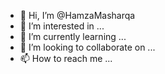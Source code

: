 - 👋 Hi, I’m @HamzaMasharqa
- 👀 I’m interested in ...
- 🌱 I’m currently learning ...
- 💞️ I’m looking to collaborate on ...
- 📫 How to reach me ...

<!---
HamzaMasharqa/HamzaMasharqa is a ✨ special ✨ repository because its `README.md` (this file) appears on your GitHub profile.
You can click the Preview link to take a look at your changes.
--->
